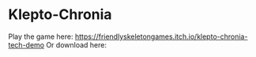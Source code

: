 # Klepto-Chronia

Play the game here: https://friendlyskeletongames.itch.io/klepto-chronia-tech-demo
Or download here:
